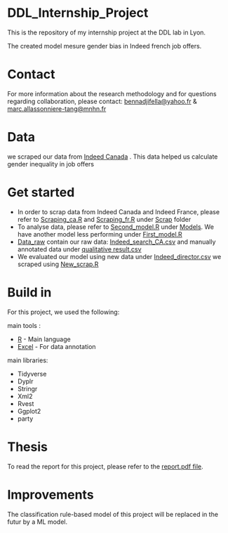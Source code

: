 # DDL_Internship_Project
This is the repository of my internship project at the DDL lab in Lyon.

The created model mesure gender bias in Indeed french job offers.

# Contact
For more information about the research methodology and for questions regarding collaboration, please contact: bennadjifella@yahoo.fr & marc.allassonniere-tang@mnhn.fr

# Data
we scraped our data from [Indeed Canada](https://emplois.ca.indeed.com/) .
This data helped us calculate gender inequality in job offers

# Get started 
- In order to scrap data from Indeed Canada and Indeed France, please refer to [Scraping_ca.R](https://github.com/FellaBennadji/DDL_Internship_Project/blob/main/Scrap/Scraping_ca.R) and [Scraping_fr.R](https://github.com/FellaBennadji/DDL_Internship_Project/blob/main/Scrap/Scraping_fr.R) under [Scrap](https://github.com/FellaBennadji/DDL_Internship_Project/tree/main/Scrap) folder
- To analyse data, please refer to [Second_model.R](https://github.com/FellaBennadji/DDL_Internship_Project/blob/main/Models/Second_model.R) under [Models](https://github.com/FellaBennadji/DDL_Internship_Project/tree/main/Models). We have another model less performing under [First_model.R](https://github.com/FellaBennadji/DDL_Internship_Project/blob/main/Models/First_model.R)
- [Data_raw](https://github.com/FellaBennadji/DDL_Internship_Project/tree/main/Data_raw) contain our raw data: [Indeed_search_CA.csv](https://github.com/FellaBennadji/DDL_Internship_Project/blob/main/Data_raw/Indeed_search_CA.csv) and manually annotated data under [qualitative result.csv](https://github.com/FellaBennadji/DDL_Internship_Project/blob/main/Data_raw/qualitative%20result.csv)
- We evaluated our model using new data under [Indeed_director.csv](https://github.com/FellaBennadji/DDL_Internship_Project/blob/main/Evaluation/Indeed_director.csv) we scraped using [New_scrap.R](https://github.com/FellaBennadji/DDL_Internship_Project/blob/main/Evaluation/New_scrap.R)

# Build in 
For this project, we used the following:

main tools :
- [R](https://www.r-project.org/) - Main language
- [Excel](https://www.microsoft.com/fr-fr/microsoft-365/p/excel/CFQ7TTC0HR4R?activetab=pivot:pr%C3%A9sentationtab&ef_id=EAIaIQobChMIt66Hoani-gIVb49oCR2reA2rEAAYASAAEgJhIPD_BwE:G:s&OCID=AIDcmm409lj8ne_SEM_EAIaIQobChMIt66Hoani-gIVb49oCR2reA2rEAAYASAAEgJhIPD_BwE:G:s&lnkd=Google_O365SMB_Brand&gclid=EAIaIQobChMIt66Hoani-gIVb49oCR2reA2rEAAYASAAEgJhIPD_BwE) - For data annotation

main libraries:
- Tidyverse
- Dyplr
- Stringr
- Xml2
- Rvest
- Ggplot2
- party

# Thesis
To read the report for this project, please refer to the [report.pdf file](https://github.com/FellaBennadji/DDL_Internship_Project/blob/main/Fella%20Bennadji-rapport%20de%20stage%20long.pdf).


# Improvements
The classification rule-based model of this project will be replaced in the futur by a ML model.
